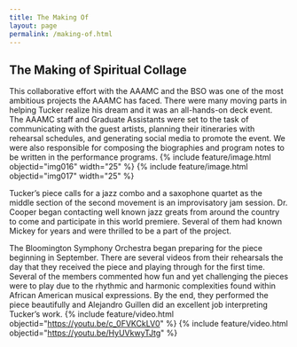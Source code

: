 ```yaml
---
title: The Making Of
layout: page
permalink: /making-of.html
---
```


## The Making of Spiritual Collage 

This collaborative effort with the AAAMC and the BSO was one of the most ambitious projects the AAAMC has faced. There were many moving parts in helping Tucker realize his dream and it was an all-hands-on deck event. The AAAMC staff and Graduate Assistants were set to the task of communicating with the guest artists, planning their itineraries with rehearsal schedules, and generating social media to promote the event. We were also responsible for composing the biographies and program notes to be written in the performance programs.
{% include feature/image.html objectid="img016" width="25" %}
{% include feature/image.html objectid="img017" width="25" %}

Tucker’s piece calls for a jazz combo and a saxophone quartet as the middle section of the second movement is an improvisatory jam session. Dr. Cooper began contacting well known jazz greats from around the country to come and participate in this world premiere. Several of them had known Mickey for years and were thrilled to be a part of the project.  


The Bloomington Symphony Orchestra began preparing for the piece beginning in September. There are several videos from their rehearsals the day that they received the piece and playing through for the first time. Several of the members commented how fun and yet challenging the pieces were to play due to the rhythmic and harmonic complexities found within African American musical expressions. By the end, they performed the piece beautifully and Alejandro Guillen did an excellent job interpreting Tucker’s work.
{% include feature/video.html objectid="https://youtu.be/c_0FVKCkLV0" %}
{% include feature/video.html objectid="https://youtu.be/HyUVkwyTJtg" %}